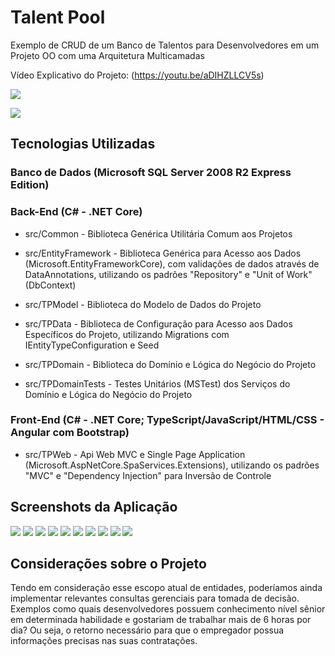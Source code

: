 # Talent Pool

Exemplo de CRUD de um Banco de Talentos para Desenvolvedores em um Projeto OO com uma Arquitetura Multicamadas  

Vídeo Explicativo do Projeto: (https://youtu.be/aDIHZLLCV5s)

![](/misc/ClassDiagram.png)

![](/misc/ComponentDiagram.png)

## Tecnologias Utilizadas

### Banco de Dados (Microsoft SQL Server 2008 R2 Express Edition)

### Back-End (C# - .NET Core)

* src/Common - Biblioteca Genérica Utilitária Comum aos Projetos  

* src/EntityFramework - Biblioteca Genérica para Acesso aos Dados (Microsoft.EntityFrameworkCore), com validações de dados através de DataAnnotations, utilizando os padrões "Repository" e "Unit of Work" (DbContext)  

* src/TPModel - Biblioteca do Modelo de Dados do Projeto  

* src/TPData - Biblioteca de Configuração para Acesso aos Dados Específicos do Projeto, utilizando Migrations com IEntityTypeConfiguration e Seed  

* src/TPDomain - Biblioteca do Domínio e Lógica do Negócio do Projeto  

* src/TPDomainTests - Testes Unitários (MSTest) dos Serviços do Domínio e Lógica do Negócio do Projeto  

### Front-End (C# - .NET Core; TypeScript/JavaScript/HTML/CSS - Angular com Bootstrap)

* src/TPWeb - Api Web MVC e Single Page Application (Microsoft.AspNetCore.SpaServices.Extensions), utilizando os padrões "MVC" e "Dependency Injection" para Inversão de Controle

## Screenshots da Aplicação

![](/misc/screenshots/01.png)
![](/misc/screenshots/02.png)
![](/misc/screenshots/03.png)
![](/misc/screenshots/04.png)
![](/misc/screenshots/05.png)
![](/misc/screenshots/06.png)
![](/misc/screenshots/07.png)
![](/misc/screenshots/08.png)
![](/misc/screenshots/09.png)
![](/misc/screenshots/10.png)

## Considerações sobre o Projeto

Tendo em consideração esse escopo atual de entidades, poderíamos ainda implementar relevantes consultas gerenciais para tomada de decisão. Exemplos como quais desenvolvedores possuem conhecimento nível sênior em determinada habilidade e gostariam de trabalhar mais de 6 horas por dia? Ou seja, o retorno necessário para que o empregador possua informações precisas nas suas contratações.
